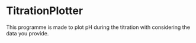 # TitrationPlotter

This programme is made to plot pH during the titration with considering the data you provide.
